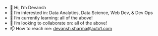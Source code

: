 - 👋 Hi, I’m Devansh
- 👀 I’m interested in: Data Analytics, Data Science, Web Dev, & Dev Ops
- 🌱 I’m currently learning: all of the above!
- 🤝 I’m looking to collaborate on: all of the above!
- 📫 How to reach me: devansh.sharma@auto1.com

<!---
DevanshFRBA/DevanshFRBA is a ✨ special ✨ repository because its `README.md` (this file) appears on your GitHub profile.
You can click the Preview link to take a look at your changes.
--->
